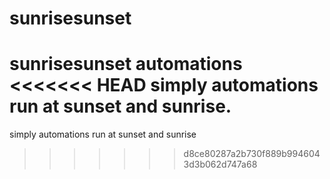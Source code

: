 # sunrisesunset
sunrisesunset automations
<<<<<<< HEAD
simply automations run at sunset and sunrise.
=======
simply automations run at sunset and sunrise
>>>>>>> d8ce80287a2b730f889b9946043d3b062d747a68
